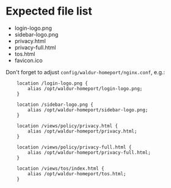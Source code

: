 # Expected file list

- login-logo.png
- sidebar-logo.png
- privacy.html
- privacy-full.html
- tos.html
- favicon.ico

Don't forget to adjust `config/waldur-homeport/nginx.conf`, e.g.:

```nginx
    location /login-logo.png {
        alias /opt/waldur-homeport/login-logo.png;
    }

    location /sidebar-logo.png {
        alias /opt/waldur-homeport/sidebar-logo.png;
    }

    location /views/policy/privacy.html {
        alias /opt/waldur-homeport/privacy.html;
    }

    location /views/policy/privacy-full.html {
        alias /opt/waldur-homeport/privacy-full.html;
    }

    location /views/tos/index.html {
        alias /opt/waldur-homeport/tos.html;
    }
```
